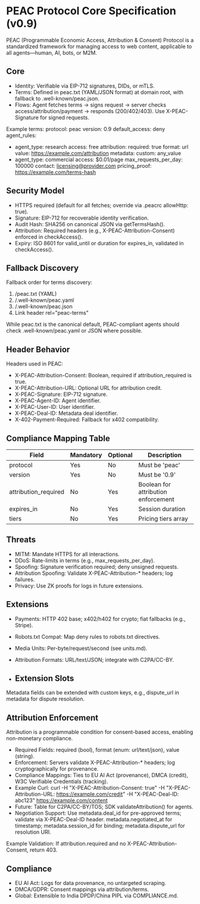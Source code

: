 # PEAC Protocol Core Specification (v0.9)

PEAC (Programmable Economic Access, Attribution & Consent) Protocol is a standardized framework for managing access to web content, applicable to all agents—human, AI, bots, or M2M.

## Core

- Identity: Verifiable via EIP-712 signatures, DIDs, or mTLS.
- Terms: Defined in peac.txt (YAML/JSON format) at domain root, with fallback to .well-known/peac.json.
- Flows: Agent fetches terms → signs request → server checks access/attribution/payment → responds (200/402/403). Use X-PEAC-Signature for signed requests.

Example terms:
protocol: peac
version: 0.9
default_access: deny
agent_rules:

- agent_type: research
  access: free
  attribution:
  required: true
  format: url
  value: https://example.com/attribution
  metadata:
  custom: any_value
- agent_type: commercial
  access: $0.01/page
  max_requests_per_day: 100000
  contact: licensing@provider.com
  pricing_proof: https://example.com/terms-hash

## Security Model

- HTTPS required (default for all fetches; override via .peacrc allowHttp: true).
- Signature: EIP-712 for recoverable identity verification.
- Audit Hash: SHA256 on canonical JSON via getTermsHash().
- Attribution: Required headers (e.g., X-PEAC-Attribution-Consent) enforced in checkAccess().
- Expiry: ISO 8601 for valid_until or duration for expires_in, validated in checkAccess().

## Fallback Discovery

Fallback order for terms discovery:

1. /peac.txt (YAML)
2. /.well-known/peac.yaml
3. /.well-known/peac.json
4. Link header rel="peac-terms"

While peac.txt is the canonical default, PEAC-compliant agents should check .well-known/peac.yaml or JSON where possible.

## Header Behavior

Headers used in PEAC:

- X-PEAC-Attribution-Consent: Boolean, required if attribution_required is true.
- X-PEAC-Attribution-URL: Optional URL for attribution credit.
- X-PEAC-Signature: EIP-712 signature.
- X-PEAC-Agent-ID: Agent identifier.
- X-PEAC-User-ID: User identifier.
- X-PEAC-Deal-ID: Metadata deal identifier.
- X-402-Payment-Required: Fallback for x402 compatibility.

## Compliance Mapping Table

| Field                | Mandatory | Optional | Description                         |
| -------------------- | --------- | -------- | ----------------------------------- |
| protocol             | Yes       | No       | Must be 'peac'                      |
| version              | Yes       | No       | Must be '0.9'                       |
| attribution_required | No        | Yes      | Boolean for attribution enforcement |
| expires_in           | No        | Yes      | Session duration                    |
| tiers                | No        | Yes      | Pricing tiers array                 |

## Threats

- MITM: Mandate HTTPS for all interactions.
- DDoS: Rate-limits in terms (e.g., max_requests_per_day).
- Spoofing: Signature verification required; deny unsigned requests.
- Attribution Spoofing: Validate X-PEAC-Attribution-\* headers; log failures.
- Privacy: Use ZK proofs for logs in future extensions.

## Extensions

- Payments: HTTP 402 base; x402/h402 for crypto; fiat fallbacks (e.g., Stripe).
- Robots.txt Compat: Map deny rules to robots.txt directives.
- Media Units: Per-byte/request/second (see units.md).
- Attribution Formats: URL/text/JSON; integrate with C2PA/CC-BY.

- ## Extension Slots

Metadata fields can be extended with custom keys, e.g., dispute_url in metadata for dispute resolution.

## Attribution Enforcement

Attribution is a programmable condition for consent-based access, enabling non-monetary compliance.

- Required Fields: required (bool), format (enum: url/text/json), value (string).
- Enforcement: Servers validate X-PEAC-Attribution-\* headers; log cryptographically for provenance.
- Compliance Mappings: Ties to EU AI Act (provenance), DMCA (credit), W3C Verifiable Credentials (tracking).
- Example Curl: curl -H "X-PEAC-Attribution-Consent: true" -H "X-PEAC-Attribution-URL: https://example.com/credit" -H "X-PEAC-Deal-ID: abc123" https://example.com/content
- Future: Table for C2PA/CC-BY/TOS; SDK validateAttribution() for agents.
- Negotiation Support: Use metadata.deal_id for pre-approved terms; validate via X-PEAC-Deal-ID header. metadata.negotiated_at for timestamp; metadata.session_id for binding; metadata.dispute_url for resolution URI.

Example Validation:
If attribution.required and no X-PEAC-Attribution-Consent, return 403.

## Compliance

- EU AI Act: Logs for data provenance, no untargeted scraping.
- DMCA/GDPR: Consent mappings via attribution/terms.
- Global: Extensible to India DPDP/China PIPL via COMPLIANCE.md.
